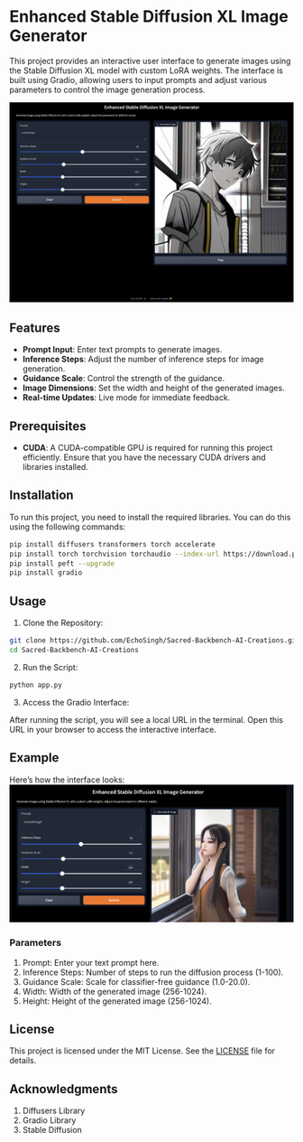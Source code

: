 # Enhanced Stable Diffusion XL Image Generator

This project provides an interactive user interface to generate images using the Stable Diffusion XL model with custom LoRA weights. The interface is built using Gradio, allowing users to input prompts and adjust various parameters to control the image generation process.

![AN ANIME BOY](https://github.com/EchoSingh/Sacred-Backbench-AI-Creations/blob/main/pic1.jpg)


## Features

- **Prompt Input**: Enter text prompts to generate images.
- **Inference Steps**: Adjust the number of inference steps for image generation.
- **Guidance Scale**: Control the strength of the guidance.
- **Image Dimensions**: Set the width and height of the generated images.
- **Real-time Updates**: Live mode for immediate feedback.

## Prerequisites

- **CUDA**: A CUDA-compatible GPU is required for running this project efficiently. Ensure that you have the necessary CUDA drivers and libraries installed.

## Installation

To run this project, you need to install the required libraries. You can do this using the following commands:

```bash
pip install diffusers transformers torch accelerate
pip install torch torchvision torchaudio --index-url https://download.pytorch.org/whl/cu118
pip install peft --upgrade
pip install gradio
```
## Usage
1. Clone the Repository:

```bash
git clone https://github.com/EchoSingh/Sacred-Backbench-AI-Creations.git
cd Sacred-Backbench-AI-Creations
```
2. Run the Script:

```bash
python app.py
```
3. Access the Gradio Interface:

After running the script, you will see a local URL in the terminal. Open this URL in your browser to access the interactive interface.

## Example
Here’s how the interface looks:
![A BEAUTIFUL GIRL](https://github.com/EchoSingh/Sacred-Backbench-AI-Creations/blob/main/Pic2.png)

### Parameters
1. Prompt: Enter your text prompt here.
2. Inference Steps: Number of steps to run the diffusion process (1-100).
3. Guidance Scale: Scale for classifier-free guidance (1.0-20.0).
4. Width: Width of the generated image (256-1024).
5. Height: Height of the generated image (256-1024).

## License
This project is licensed under the MIT License. See the [LICENSE](https://github.com/EchoSingh/Sacred-Backbench-AI-Creations/blob/main/LICENSE) file for details.

## Acknowledgments
1. Diffusers Library
2. Gradio Library
3. Stable Diffusion

